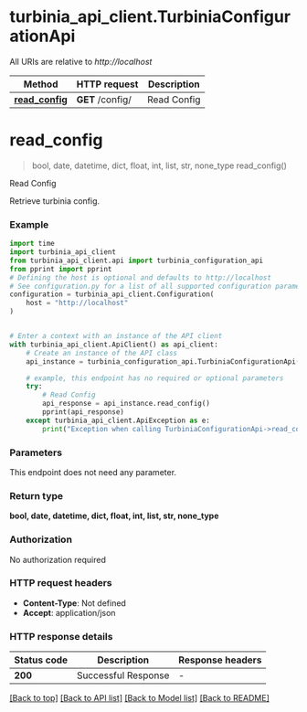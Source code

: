 # turbinia_api_client.TurbiniaConfigurationApi

All URIs are relative to *http://localhost*

Method | HTTP request | Description
------------- | ------------- | -------------
[**read_config**](TurbiniaConfigurationApi.md#read_config) | **GET** /config/ | Read Config


# **read_config**
> bool, date, datetime, dict, float, int, list, str, none_type read_config()

Read Config

Retrieve turbinia config.

### Example


```python
import time
import turbinia_api_client
from turbinia_api_client.api import turbinia_configuration_api
from pprint import pprint
# Defining the host is optional and defaults to http://localhost
# See configuration.py for a list of all supported configuration parameters.
configuration = turbinia_api_client.Configuration(
    host = "http://localhost"
)


# Enter a context with an instance of the API client
with turbinia_api_client.ApiClient() as api_client:
    # Create an instance of the API class
    api_instance = turbinia_configuration_api.TurbiniaConfigurationApi(api_client)

    # example, this endpoint has no required or optional parameters
    try:
        # Read Config
        api_response = api_instance.read_config()
        pprint(api_response)
    except turbinia_api_client.ApiException as e:
        print("Exception when calling TurbiniaConfigurationApi->read_config: %s\n" % e)
```


### Parameters
This endpoint does not need any parameter.

### Return type

**bool, date, datetime, dict, float, int, list, str, none_type**

### Authorization

No authorization required

### HTTP request headers

 - **Content-Type**: Not defined
 - **Accept**: application/json


### HTTP response details

| Status code | Description | Response headers |
|-------------|-------------|------------------|
**200** | Successful Response |  -  |

[[Back to top]](#) [[Back to API list]](../README.md#documentation-for-api-endpoints) [[Back to Model list]](../README.md#documentation-for-models) [[Back to README]](../README.md)

